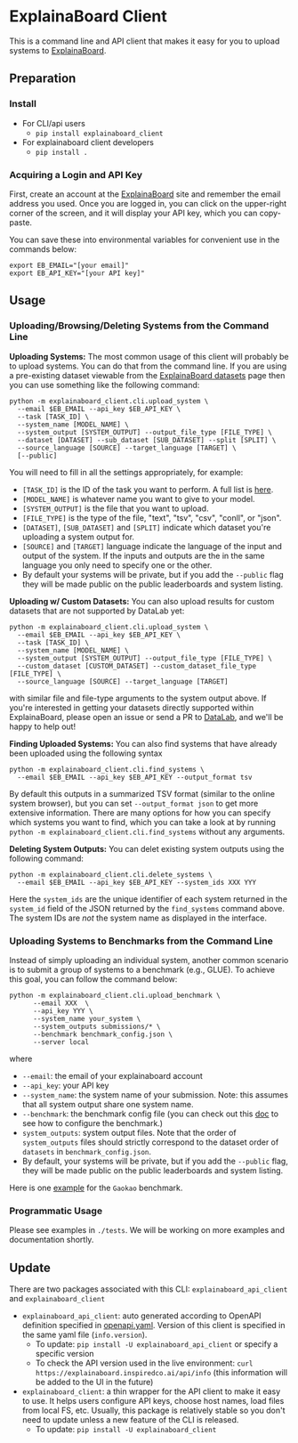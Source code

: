 # ExplainaBoard Client

This is a command line and API client that makes it easy for you to upload systems to
[ExplainaBoard](https://explainaboard.inspiredco.ai).

## Preparation

### Install

- For CLI/api users
    - `pip install explainaboard_client`
- For explainaboard client developers
    - `pip install .`

### Acquiring a Login and API Key

First, create an account at the [ExplainaBoard](https://explainaboard.inspiredco.ai)
site and remember the email address you used. Once you are logged in, you can click on
the upper-right corner of the screen, and it will display your API key, which you can
copy-paste.

You can save these into environmental variables for convenient use in the commands
below:

```
export EB_EMAIL="[your email]"
export EB_API_KEY="[your API key]"
```

## Usage

### Uploading/Browsing/Deleting Systems from the Command Line

**Uploading Systems:** The most common usage of this client will probably be to upload 
systems. You can do that from the command line. If you are using a pre-existing dataset 
viewable from the [ExplainaBoard datasets](https://explainaboard.inspiredco.ai/datasets)
page then you can use something like the following command:

```
python -m explainaboard_client.cli.upload_system \
  --email $EB_EMAIL --api_key $EB_API_KEY \
  --task [TASK_ID] \
  --system_name [MODEL_NAME] \
  --system_output [SYSTEM_OUTPUT] --output_file_type [FILE_TYPE] \
  --dataset [DATASET] --sub_dataset [SUB_DATASET] --split [SPLIT] \
  --source_language [SOURCE] --target_language [TARGET] \
  [--public]
```

You will need to fill in all the settings appropriately, for example:
* `[TASK_ID]` is the ID of the task you want to perform. A full list is [here](https://github.com/neulab/explainaboard_web/blob/main/backend/src/impl/tasks.py).
* `[MODEL_NAME]` is whatever name you want to give to your model.
* `[SYSTEM_OUTPUT]` is the file that you want to upload.
* `[FILE_TYPE]` is the type of the file, "text", "tsv", "csv", "conll", or "json".
* `[DATASET]`, `[SUB_DATASET]` and `[SPLIT]` indicate which dataset you're uploading
  a system output for.
* `[SOURCE]` and `[TARGET]` language indicate the language of the input and output of
  the system. If the inputs and outputs are the in the same language you only need to
  specify one or the other.
* By default your systems will be private, but if you add the `--public` flag they
  will be made public on the public leaderboards and system listing.

**Uploading w/ Custom Datasets:** You can also upload results for custom datasets that 
are not supported by DataLab yet:

```
python -m explainaboard_client.cli.upload_system \
  --email $EB_EMAIL --api_key $EB_API_KEY \
  --task [TASK_ID] \
  --system_name [MODEL_NAME] \
  --system_output [SYSTEM_OUTPUT] --output_file_type [FILE_TYPE] \
  --custom_dataset [CUSTOM_DATASET] --custom_dataset_file_type [FILE_TYPE] \
  --source_language [SOURCE] --target_language [TARGET]
```

with similar file and file-type arguments to the system output above. If you're
interested in getting your datasets directly supported within ExplainaBoard, please
open an issue or send a PR to [DataLab](https://github.com/expressai/datalab), and we'll
be happy to help out!

**Finding Uploaded Systems:** You can also find systems that have already been uploaded 
using the following syntax
```
python -m explainaboard_client.cli.find_systems \
  --email $EB_EMAIL --api_key $EB_API_KEY --output_format tsv
```
By default this outputs in a summarized TSV format (similar to the online system
browser), but you can set `--output_format json` to get more extensive information.
There are many options for how you can specify which systems you want to find, which you
can take a look at by running `python -m explainaboard_client.cli.find_systems` without
any arguments.

**Deleting System Outputs:** You can delet existing system outputs using the following
command:
```
python -m explainaboard_client.cli.delete_systems \
  --email $EB_EMAIL --api_key $EB_API_KEY --system_ids XXX YYY
```
Here the `system_ids` are the unique identifier of each system returned in the
`system_id` field of the JSON returned by the `find_systems` command above. The system
IDs are *not* the system name as displayed in the interface.

### Uploading Systems to Benchmarks from the Command Line
Instead of simply uploading an individual system, another common scenario is 
to submit a group of systems to a benchmark (e.g., GLUE). To achieve this goal,
you can follow the command below: 

```shell
python -m explainaboard_client.cli.upload_benchmark \
      --email XXX  \
      --api_key YYY \
      --system_name your_system \
      --system_outputs submissions/* \
      --benchmark benchmark_config.json \
      --server local
```
where
* `--email`: the email of your explainaboard account
* `--api_key`: your API key
* `--system_name`: the system name of your submission. Note: this assumes that all
system output share one system name.
* `--benchmark`: the benchmark config file (you can check out this [doc](TBC) to see how to configure the benchmark.)
* `system_outputs`: system output files. Note that the order of `system_outputs` files should
strictly correspond to the dataset order of `datasets` in `benchmark_config.json`.
* By default, your systems will be private, but if you add the `--public` flag, they
  will be made public on the public leaderboards and system listing.
  
Here is one [example](./example/benchmark/gaokao/) for the `Gaokao` benchmark.



### Programmatic Usage

Please see examples in `./tests`.
We will be working on more examples and documentation shortly.




## Update

There are two packages associated with this CLI: `explainaboard_api_client` and `explainaboard_client`
- `explainaboard_api_client`: auto generated according to OpenAPI definition specified in [openapi.yaml](https://github.com/neulab/explainaboard_web/tree/main/openapi). Version of this client is specified in the same yaml file (`info.version`).
  - To update: `pip install -U explainaboard_api_client` or specify a specific version
  - To check the API version used in the live environment: `curl https://explainaboard.inspiredco.ai/api/info` (this information will be added to the UI in the future)
- `explainaboard_client`: a thin wrapper for the API client to make it easy to use. It helps users configure API keys, choose host names, load files from local FS, etc. Usually, this package is relatively stable so you don't need to update unless a new feature of the CLI is released.
  - To update: `pip install -U explainaboard_client`



